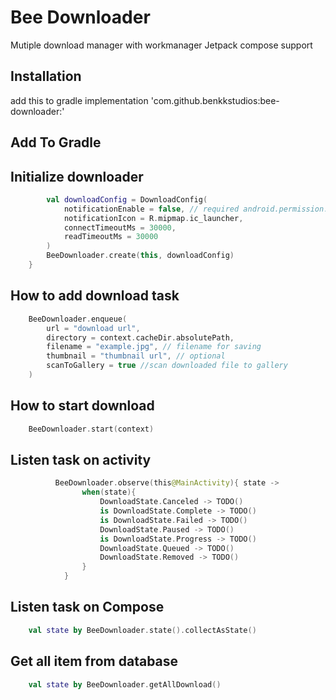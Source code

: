 
# Bee Downloader

Mutiple download manager with workmanager
Jetpack compose support


## Installation

add this to gradle
implementation 'com.github.benkkstudios:bee-downloader:<latest relase>'


## Add To Gradle


## Initialize downloader

```kotlin
        val downloadConfig = DownloadConfig(
            notificationEnable = false, // required android.permission.POST_NOTIFICATIONS
            notificationIcon = R.mipmap.ic_launcher,
            connectTimeoutMs = 30000,
            readTimeoutMs = 30000
        )
        BeeDownloader.create(this, downloadConfig)
    }

```

## How to add download task

```kotlin
    BeeDownloader.enqueue(
        url = "download url",
        directory = context.cacheDir.absolutePath,
        filename = "example.jpg", // filename for saving
        thumbnail = "thumbnail url", // optional
        scanToGallery = true //scan downloaded file to gallery
    )

```


## How to start download

```kotlin
    BeeDownloader.start(context)
```
## Listen task on activity

```kotlin
          BeeDownloader.observe(this@MainActivity){ state ->
                when(state){
                    DownloadState.Canceled -> TODO()
                    is DownloadState.Complete -> TODO()
                    is DownloadState.Failed -> TODO()
                    DownloadState.Paused -> TODO()
                    is DownloadState.Progress -> TODO()
                    DownloadState.Queued -> TODO()
                    DownloadState.Removed -> TODO()
                }
            }
```

## Listen task on Compose

```kotlin
    val state by BeeDownloader.state().collectAsState()
```

## Get all item from database

```kotlin
    val state by BeeDownloader.getAllDownload()
```
